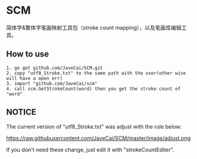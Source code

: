 # SCM
简体字&amp;繁体字笔画映射工具包（stroke count mapping），以及笔画库编辑工具。

## How to use

	1. go get github.com/JaveCai/SCM.git
	2. copy "utf8_Stroke.txt" to the same path with the user(other wise will have a open err)
	3. import "github.com/JaveCai/scm"
	4. call scm.GetStrokeCount(word) then you get the stroke count of "word"

## NOTICE

The current version of "utf8_Stroke.txt" was adjust with the rule below:

https://raw.githubusercontent.com/JaveCai/SCM/master/image/adjust.png 

If you don't need these change, just edit it with "strokeCountEditer".